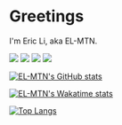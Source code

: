 # Greetings
I'm Eric Li, aka EL-MTN.

![](https://img.shields.io/badge/OS-Darwin-informational?style=flat&logo=apple&logoColor=white&color=2bbc8a)
![](https://img.shields.io/badge/Code-TS-informational?style=flat&logo=typescript&logoColor=white&color=2bbc8a)
![](https://img.shields.io/badge/Code-JS-informational?style=flat&logo=javascript&logoColor=white&color=2bbc8a)
![](https://img.shields.io/badge/Editor-VS%20Code-informational?style=flat&logo=visualstudiocode&logoColor=white&color=2bbc8a)

[![EL-MTN's GitHub stats](https://github-readme-stats.vercel.app/api?username=EL-MTN)](https://github.com/anuraghazra/github-readme-stats)

[![EL-MTN's Wakatime stats](https://github-readme-stats.vercel.app/api/wakatime?username=el)](https://github.com/anuraghazra/github-readme-stats)

[![Top Langs](https://github-readme-stats.vercel.app/api/top-langs/?username=ELMTN)](https://github.com/anuraghazra/github-readme-stats)
